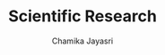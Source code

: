 ---
is_programmatic_layout_5: true
draft: false
title: Scientific Research
snippet: Scientific Research
image:
  src: /images/pseo/best-work-management-tools-for-scientific-research.jpg
  alt: scientific research, task management, resource management, productivity
publishDate: 2024-12-24
category: ""
author: Chamika Jayasri
tags:
  - scientificresearch
  - Tips
  - Open-Source
  - Team
content_01: |
    The scientific research industry is characterized by complex projects that often involve collaboration across diverse teams and disciplines, requiring meticulous attention to detail and adherence to strict timelines. Effective task management tools are vital for success in this industry, as they help streamline workflows, improve communication, and ensure that critical milestones are met, ultimately driving innovation and advancing knowledge.',
content_02: |
    Researchers rely on Worklenz to manage experiments, track progress, and optimize resource usage efficiently.
description: Discover the best work management tools for scientific research including WorkLenz, designed for your specific needs.
related: [best-work-management-tools-for-research-&-development, best-work-management-tools-for-healthcare, best-work-management-tools-for-scientific-laboratories, best-work-management-tools-for-pharmaceuticals]
---